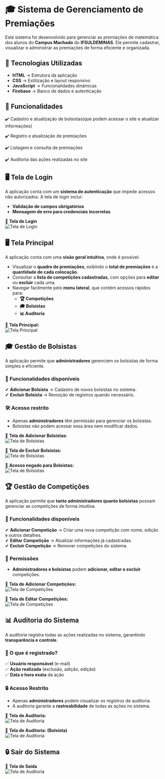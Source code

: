 # 🎓 Sistema de Gerenciamento de Premiações  

Este sistema foi desenvolvido para gerenciar as premiações de matemática dos alunos do **Campus Machado** do **IFSULDEMINAS**. Ele permite cadastrar, visualizar e administrar as premiações de forma eficiente e organizada.  

## 🚀 Tecnologias Utilizadas  

- **HTML** → Estrutura da aplicação  
- **CSS** → Estilização e layout responsivo  
- **JavaScript** → Funcionalidades dinâmicas  
- **Firebase** → Banco de dados e autenticação  

## 📌 Funcionalidades  

✔️ Cadastro e atualização de bolsistas(que podem acessar o site e atualizar informações)

✔️ Registro e atualização de premiações  

✔️ Listagem e consulta de premiações  

✔️ Auditoria das ações realizadas no site

## 🖥️ Tela de Login  

A aplicação conta com um **sistema de autenticação** que impede acessos não autorizados. A tela de login inclui:  

- **Validação de campos obrigatórios**  
- **Mensagem de erro para credenciais incorretas**

📸 **Tela de Login**  
![Tela de Login](FotoSistema/telainicial.png)  

## 🖥️ Tela Principal  

A aplicação conta com uma **visão geral intuitiva**, onde é possível:  

- Visualizar o **quadro de premiações**, exibindo o **total de premiações** e a **quantidade de cada colocação**.  
- Consultar a **lista de competições cadastradas**, com opções para **editar** ou **excluir** cada uma.  
- Navegar facilmente pelo **menu lateral**, que contém acessos rápidos para:  
  - **🏆 Competições**  
  - **🎓 Bolsistas**  
  - **📊 Auditoria**  

📸 **Tela Principal:**  
![Tela Principal](FotoSistema/telaprincipal.png)  

## 🎓 Gestão de Bolsistas  

A aplicação permite que **administradores** gerenciem os bolsistas de forma simples e eficiente.  

### 🔹 Funcionalidades disponíveis  

✔ **Adicionar Bolsista** → Cadastro de novos bolsistas no sistema.  
✔ **Excluir Bolsista** → Remoção de registros quando necessário.  

### 🛠️ Acesso restrito  

- Apenas **administradores** têm permissão para gerenciar os bolsistas.  
- Bolsistas não podem acessar essa área nem modificar dados.  

📸 **Tela de  Adicionar Bolsistas:**  
![Tela de Bolsistas](FotoSistema/addbolsista.png)  

📸 **Tela de  Excluir Bolsistas:**  
![Tela de Bolsistas](FotoSistema/verbolsista].png)  

📸 **Acesso negado para Bolsistas:**  
![Tela de Bolsistas](FotoSistema/bolsitanegado.png)  

## 🏆 Gestão de Competições  

A aplicação permite que **tanto administradores quanto bolsistas** possam gerenciar as competições de forma intuitiva.  

### 🔹 Funcionalidades disponíveis  

✔ **Adicionar Competição** → Criar uma nova competição com nome, edição e outros detalhes.  
✔ **Editar Competição** → Atualizar informações já cadastradas.  
✔ **Excluir Competição** → Remover competições do sistema.  

### 👥 Permissões  

- **Administradores e bolsistas** podem **adicionar, editar e excluir** competições.  

📸 **Tela de Adicionar Competições:**  
![Tela de Competições](FotoSistema/addcompeticao.png)  

📸 **Tela de Editar Competições:**  
![Tela de Competições](FotoSistema/editcompeticao.png)  

## 📊 Auditoria do Sistema  

A auditoria registra todas as ações realizadas no sistema, garantindo **transparência e controle**.  

### 🔹 O que é registrado?  

✅ **Usuário responsável** (e-mail)  
✅ **Ação realizada** (exclusão, adição, edição)  
✅ **Data e hora exata** da ação  

### 🔒 Acesso Restrito  

- Apenas **administradores** podem visualizar os registros de auditoria.  
- A auditoria garante a **rastreabilidade** de todas as ações no sistema.  

📸 **Tela de Auditoria:**  
![Tela de Auditoria](FotoSistema/auditoria.png)  


📸 **Tela de Auditoria: (Bolsista)**  
![Tela de Auditoria](FotoSistema/negado.png)  

## 🔒 Sair do Sistema 

📸 **Tela de Saida**  
![Tela de Auditoria](FotoSistema/sair.png)  
